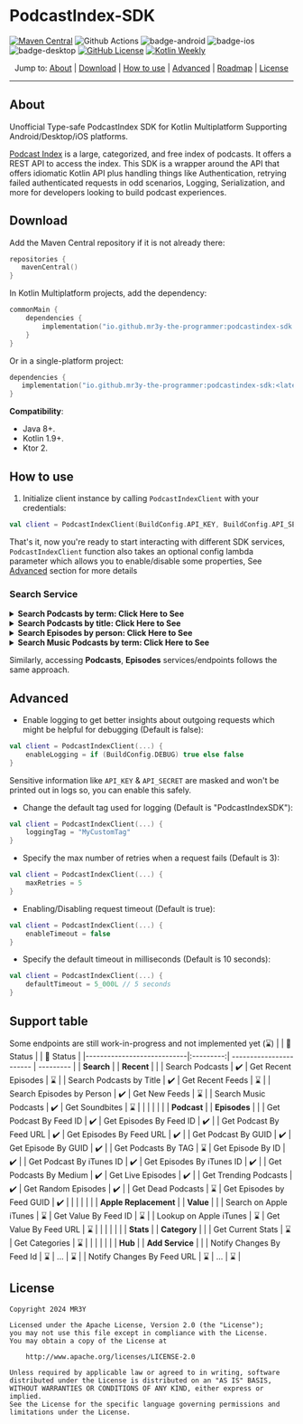 # PodcastIndex-SDK

[![Maven Central](https://img.shields.io/maven-central/v/io.github.mr3y-the-programmer/podcastindex-sdk?label=Maven%20Central)](https://search.maven.org/artifact/io.github.mr3y-the-programmer/podcastindex-sdk)
![Github Actions](https://github.com/mr3y-the-programmer/PodcastIndex-SDK/actions/workflows/build.yml/badge.svg)
![badge-android](https://img.shields.io/badge/platform-android-6EDB8D.svg?style=flat)
![badge-ios](https://img.shields.io/badge/platform-ios-CDCDCD.svg?style=flat)
![badge-desktop](https://img.shields.io/badge/platform-desktop-DB413D.svg?style=flat)
[![GitHub License](https://img.shields.io/badge/license-Apache%20License%202.0-blue.svg?style=flat)](http://www.apache.org/licenses/LICENSE-2.0)
<a href="https://mailchi.mp/kotlinweekly/kotlin-weekly-426"><img alt="Kotlin Weekly" src="https://img.shields.io/badge/Kotlin_Weekly-%23426-purple"/></a>

<p align="center">
  Jump to:
  <a href="#about">About</a> |
  <a href="#download">Download</a> |
  <a href="#how-to-use">How to use</a> |
  <a href="#advanced">Advanced</a> |
  <a href="#support-table">Roadmap</a> |
  <a href="#license">License</a>
</p>

<hr>

## About
Unofficial Type-safe PodcastIndex SDK for Kotlin Multiplatform Supporting Android/Desktop/iOS platforms.

[Podcast Index](https://podcastindex.org/) is a large, categorized, and free index of podcasts. It offers a REST API to access the index. This SDK is a wrapper around the API that offers idiomatic Kotlin API plus handling things like Authentication, retrying failed authenticated requests in odd scenarios, Logging, Serialization, and more for developers looking to build podcast experiences.

## Download
Add the Maven Central repository if it is not already there:
```kotlin
repositories {
   mavenCentral()
}
```
In Kotlin Multiplatform projects, add the dependency:
```kotlin
commonMain {
    dependencies {
        implementation("io.github.mr3y-the-programmer:podcastindex-sdk:<latest-version>")
    }
}
```
Or in a single-platform project:
```kotlin
dependencies {
   implementation("io.github.mr3y-the-programmer:podcastindex-sdk:<latest-version>")
}
```
**Compatibility**:
   - Java 8+.
   - Kotlin 1.9+.
   - Ktor 2.

## How to use
1. Initialize client instance by calling `PodcastIndexClient` with your credentials:
```kotlin
val client = PodcastIndexClient(BuildConfig.API_KEY, BuildConfig.API_SECRET, userAgent = "MyPodcastApp/1.2")
```
That's it, now you're ready to start interacting with different SDK services, `PodcastIndexClient` function also takes an optional config lambda parameter which allows you to enable/disable some properties, See <a href="#advanced">Advanced</a> section for more details 

### Search Service
<details>
  <summary><b>Search Podcasts by term: Click Here to See</b></summary>

````kotlin
// This method takes other optional parameters like limit, includeSimilar...etc that allow you to fine-tune the search result.
val result: MultiplePodcastsResult = client.search.forPodcastsByTerm(term = "android")
````
</details>

<details>
  <summary><b>Search Podcasts by title: Click Here to See</b></summary>

````kotlin
// This method takes other optional parameters like limit, includeSimilar...etc that allow you to fine-tune the search result.
val result: MultiplePodcastsResult = client.search.forPodcastsByTitle(title = "Talking Kotlin")
````
</details>

<details>
  <summary><b>Search Episodes by person: Click Here to See</b></summary>

````kotlin
val result: MultipleEpisodesResult = client.search.forEpisodesByPerson(name = "john doe")
````
</details>

<details>
  <summary><b>Search Music Podcasts by term: Click Here to See</b></summary>

````kotlin
val result: MultiplePodcastsResult = client.search.forMusicPodcastsByTerm(term = "music")
````
</details>

Similarly, accessing **Podcasts**, **Episodes** services/endpoints follows the same approach.

## Advanced
- Enable logging to get better insights about outgoing requests which might be helpful for debugging (Default is false):
```kotlin
val client = PodcastIndexClient(...) {
    enableLogging = if (BuildConfig.DEBUG) true else false
}
```
Sensitive information like `API_KEY` & `API_SECRET` are masked and won't be printed out in logs so, you can enable this safely.

- Change the default tag used for logging (Default is "PodcastIndexSDK"):
```kotlin
val client = PodcastIndexClient(...) {
    loggingTag = "MyCustomTag"
}
```
- Specify the max number of retries when a request fails (Default is 3):
```kotlin
val client = PodcastIndexClient(...) {
    maxRetries = 5
}
```
- Enabling/Disabling request timeout (Default is true):
```kotlin
val client = PodcastIndexClient(...) {
    enableTimeout = false
}
```
- Specify the default timeout in milliseconds (Default is 10 seconds):
```kotlin
val client = PodcastIndexClient(...) {
    defaultTimeout = 5_000L // 5 seconds
}
```

## Support table
Some endpoints are still work-in-progress and not implemented yet (⌛)
|                            | 🔰 Status |                         | 🔰 Status |
|----------------------------|:---------:| ----------------------- | --------- |
| **Search**                 |           | **Recent**              |           |
| Search Podcasts            | ✔️        | Get Recent Episodes     | ⌛        |
| Search Podcasts by Title   | ✔️        | Get Recent Feeds        | ⌛        |
| Search Episodes by Person  | ✔️         | Get New Feeds           | ⌛        |
| Search Music Podcasts      | ✔️         | Get Soundbites          | ⌛        |
|                            |           |                         |           |
| **Podcast**                |           | **Episodes**            |           |
| Get Podcast By Feed ID     | ✔️        | Get Episodes By Feed ID | ✔️        |
| Get Podcast By Feed URL    | ✔️        | Get Episodes By Feed URL | ✔️        |
| Get Podcast By GUID        | ✔️        | Get Episode By GUID     | ✔️        |
| Get Podcasts By TAG        | ⌛        | Get Episode By ID       | ✔️        |
| Get Podcast By iTunes ID   | ✔️        | Get Episodes By iTunes ID | ✔️        |
| Get Podcasts By Medium     | ✔️        | Get Live Episodes       | ✔️        |
| Get Trending Podcasts      | ✔️        | Get Random Episodes     | ✔️        |
| Get Dead Podcasts          | ⌛        | Get Episodes by Feed GUID | ✔️         |
|                            |           |                         |           |
| **Apple Replacement**      |           | **Value**               |           |
| Search on Apple iTunes     | ⌛        | Get Value By Feed ID    | ⌛        |
| Lookup on Apple iTunes     | ⌛        | Get Value By Feed URL   | ⌛        |
|                            |           |                         |           |
| **Stats**                  |           | **Category**            |           |
| Get Current Stats          | ⌛        | Get Categories          | ⌛        |
|                            |           |                         |           |
| **Hub**                    |           | **Add Service**         |          |
| Notify Changes By Feed Id  | ⌛        | ...                     | ⌛         |
| Notify Changes By Feed URL | ⌛        | ...                     | ⌛         |

## License
```
Copyright 2024 MR3Y

Licensed under the Apache License, Version 2.0 (the "License");
you may not use this file except in compliance with the License.
You may obtain a copy of the License at

    http://www.apache.org/licenses/LICENSE-2.0

Unless required by applicable law or agreed to in writing, software
distributed under the License is distributed on an "AS IS" BASIS,
WITHOUT WARRANTIES OR CONDITIONS OF ANY KIND, either express or implied.
See the License for the specific language governing permissions and
limitations under the License.
```
